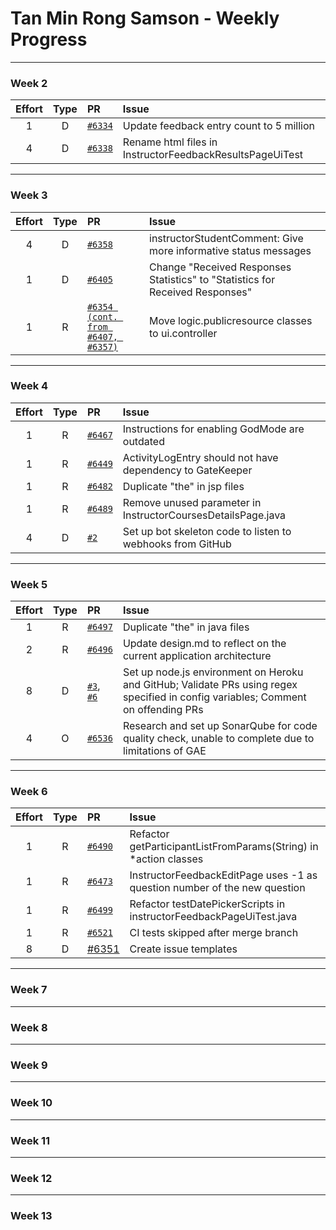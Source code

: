 # Tan Min Rong Samson - Weekly Progress

---

### Week 2

Effort| Type | PR | Issue
:----:|:----:|:-----------|:------
1 | D | [`#6334`](https://github.com/TEAMMATES/teammates/pull/6334) | Update feedback entry count to 5 million
4 | D | [`#6338`](https://github.com/TEAMMATES/teammates/pull/6338) | Rename html files in InstructorFeedbackResultsPageUiTest

---
### Week 3

Effort| Type | PR | Issue
:----:|:----:|:-----------|:------
4 | D | [`#6358`](https://github.com/TEAMMATES/teammates/pull/6358) | instructorStudentComment: Give more informative status messages
1 | D | [`#6405`](https://github.com/TEAMMATES/teammates/pull/6405) | Change "Received Responses Statistics" to "Statistics for Received Responses"
1 | R | [`#6354 (cont. from #6407, #6357)`](https://github.com/TEAMMATES/teammates/pull/6357) | Move logic.publicresource classes to ui.controller

---
### Week 4

Effort| Type | PR | Issue
:----:|:----:|:-----------|:------
1 | R | [`#6467`](https://github.com/TEAMMATES/teammates/pull/6467) | Instructions for enabling GodMode are outdated
1 | R | [`#6449`](https://github.com/TEAMMATES/teammates/pull/6449) | ActivityLogEntry should not have dependency to GateKeeper
1 | R | [`#6482`](https://github.com/TEAMMATES/teammates/pull/6482) | Duplicate "the" in jsp files
1 | R | [`#6489`](https://github.com/TEAMMATES/teammates/pull/6489) | Remove unused parameter in InstructorCoursesDetailsPage.java
4 | D | [`#2`](https://github.com/samsontmr/oss-bot/pull/2) | Set up bot skeleton code to listen to webhooks from GitHub

---
### Week 5

Effort| Type | PR | Issue
:----:|:----:|:-----------|:------
1 | R | [`#6497`](https://github.com/TEAMMATES/teammates/pull/6497) | Duplicate "the" in java files
2 | R | [`#6496`](https://github.com/TEAMMATES/teammates/pull/6496) | Update design.md to reflect on the current application architecture
8 | D | [`#3`](https://github.com/samsontmr/oss-bot-js/pull/3), [`#6`](https://github.com/samsontmr/oss-bot-js/pull/6) | Set up node.js environment on Heroku and GitHub; Validate PRs using regex specified in config variables; Comment on offending PRs
4 | O | [`#6536`](https://github.com/TEAMMATES/teammates/pull/6536) | Research and set up SonarQube for code quality check, unable to complete due to limitations of GAE


---
### Week 6

Effort| Type | PR | Issue
:----:|:----:|:-----------|:------
1 | R | [`#6490`](https://github.com/TEAMMATES/teammates/pull/6490) |  Refactor getParticipantListFromParams(String) in *action classes
1 | R | [`#6473`](https://github.com/TEAMMATES/teammates/pull/6473) | InstructorFeedbackEditPage uses -1 as question number of the new question
1 | R | [`#6499`](https://github.com/TEAMMATES/teammates/pull/6499) | Refactor testDatePickerScripts in instructorFeedbackPageUiTest.java
1 | R | [`#6521`](https://github.com/TEAMMATES/teammates/pull/6521) | CI tests skipped after merge branch
8 | D | [#6351](https://github.com/TEAMMATES/teammates/pull/6351) | Create issue templates
---
### Week 7

---
### Week 8

---
### Week 9

---
### Week 10

---
### Week 11

---
### Week 12

---
### Week 13
